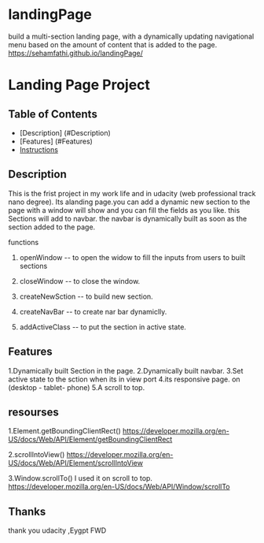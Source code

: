 # landingPage
 build a multi-section landing page, with a dynamically updating navigational menu based on the amount of content that is added to the page.
  https://sehamfathi.github.io/landingPage/
# Landing Page Project

## Table of Contents

- [Description] (#Description)
- [Features] (#Features)
- [Instructions](#resourses)

## Description

This is the frist project in my work life and in udacity (web professional track nano degree). Its alanding page.you can add a dynamic new section to the page with a window will show and you can fill the fields as you like.
this Sections will add to navbar. the navbar is dynamically built as soon as the section added to the page.

functions

1. openWindow -- to open the widow to fill the inputs from users to built sections

2. closeWindow -- to close the window.

3. createNewSction -- to build new section.

4. createNavBar -- to create nar bar dynamiclly.

5. addActiveClass -- to put the section in active state.

## Features

1.Dynamically built Section in the page.
2.Dynamically built navbar.
3.Set active state to the sction when its in view port
4.its responsive page. on (desktop - tablet- phone)
5.A scroll to top.

## resourses

1.Element.getBoundingClientRect()
https://developer.mozilla.org/en-US/docs/Web/API/Element/getBoundingClientRect

2.scrollIntoView()
https://developer.mozilla.org/en-US/docs/Web/API/Element/scrollIntoView

3.Window.scrollTo() I used it on scroll to top.
https://developer.mozilla.org/en-US/docs/Web/API/Window/scrollTo

## Thanks

thank you udacity ,Eygpt FWD
